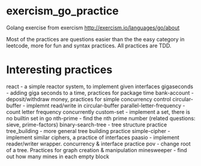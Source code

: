 # exercism_go_practice
Golang exercise from exercism http://exercism.io/languages/go/about

Most of the practices are questions easier than the the easy category 
in leetcode, more for fun and syntax practices. 
All practices are TDD.

Interesting practices 
==============================
react - a simple reactor system, to implement given interfaces
gigaseconds - adding giga seconds to a time, practices for package time
bank-account - deposit/withdraw money, practices for simple concurrency control
circular-buffer - implemnt read/write in circular-buffer
parallel-letter-frequency - count letter frequency concurrently
custom-set - implement a set, there is no builtin set in go 
nth-prime - find the nth prime number (related questions: sieve, prime-factors)
binary-search-tree - tree structure practice
tree_building - more general tree building practice
simple-cipher - implement similar ciphers, a practice of interfaces
paasio - implement reader/writer wrapper. concurrency & interface practice
pov - change root of a tree. Practices for graph creation & manipulation 
minesweeper - find out how many mines in each empty block
